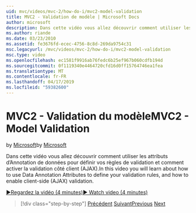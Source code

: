 ```yaml
---
uid: mvc/videos/mvc-2/how-do-i/mvc2-model-validation
title: MVC2 - Validation de modèle | Microsoft Docs
author: microsoft
description: Dans cette vidéo vous allez découvrir comment utiliser les attributs d’Annotation de données pour définir vos règles de validation et comment activer la validation côté client (AJAX).
ms.author: riande
ms.date: 03/23/2010
ms.assetid: fe3676fd-ecec-4756-8c8d-269da9754c31
msc.legacyurl: /mvc/videos/mvc-2/how-do-i/mvc2-model-validation
msc.type: video
ms.openlocfilehash: ec1581f9916ab76fedc6b25ef967b060cdfb194d
ms.sourcegitcommit: 0f1119340e4464720cfd16d0ff15764746ea1fea
ms.translationtype: MT
ms.contentlocale: fr-FR
ms.lasthandoff: 04/17/2019
ms.locfileid: "59382600"
---
```

# <a name="mvc2---model-validation"></a><span data-ttu-id="ca776-103">MVC2 - Validation du modèle</span><span class="sxs-lookup"><span data-stu-id="ca776-103">MVC2 - Model Validation</span></span>

<span data-ttu-id="ca776-104">by [Microsoft](https://github.com/microsoft)</span><span class="sxs-lookup"><span data-stu-id="ca776-104">by [Microsoft](https://github.com/microsoft)</span></span>

<span data-ttu-id="ca776-105">Dans cette vidéo vous allez découvrir comment utiliser les attributs d’Annotation de données pour définir vos règles de validation et comment activer la validation côté client (AJAX).</span><span class="sxs-lookup"><span data-stu-id="ca776-105">In this video you will learn about how to use Data Annotation Attributes to define your validation rules, and how to enable client-side (AJAX) validation.</span></span>

[<span data-ttu-id="ca776-106">&#9654;Regardez la vidéo (4 minutes)</span><span class="sxs-lookup"><span data-stu-id="ca776-106">&#9654; Watch video (4 minutes)</span></span>](https://channel9.msdn.com/Blogs/ASP-NET-Site-Videos/mvc2-model-validation)

> [!div class="step-by-step"]
> <span data-ttu-id="ca776-107">[Précédent](mvc2-stronglytyped-helpers.md)
> [Suivant](mvc2-template-customization.md)</span><span class="sxs-lookup"><span data-stu-id="ca776-107">[Previous](mvc2-stronglytyped-helpers.md)
[Next](mvc2-template-customization.md)</span></span>
